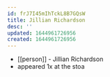 ```yaml
---
id: frJ7I45mIhTckL8B7GQsW
title: Jillian Richardson
desc: ''
updated: 1644961726956
created: 1644961726956
---
```



- [[person]] - Jillian Richardson
- appeared 1x at the stoa
